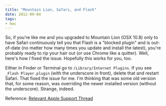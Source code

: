 ```yaml
---
title: "Mountain Lion, Safari, and Flash"
date: 2012-09-04
tags: 
- mac
---
```

So, if you're like me and you upgraded to Mountain Lion (OSX 10.8) only to have Safari continuously tell you that Flash is a "blocked plugin" and is out-of-date (no matter how many times you update and install the latest), you're probably ready to rip your hair out (or use Chrome like a quitter). Well, here's how *I* fixed the issue. Hopefully this works for you, too.
<!--more-->
Either in Finder or Terminal go to `/Library/Internet Plugins`. If you see `_Flash Player.plugin` (with the underscore in front), delete that and restart Safari. That fixed the issue for me. I'm thinking that was some old version that, for some reason, was overriding the newer installed version (without the underscore). Strange, indeed.

Reference: [Relevant Apple Support Thread](https://discussions.apple.com/thread/4251341?start=0&tstart=0)

